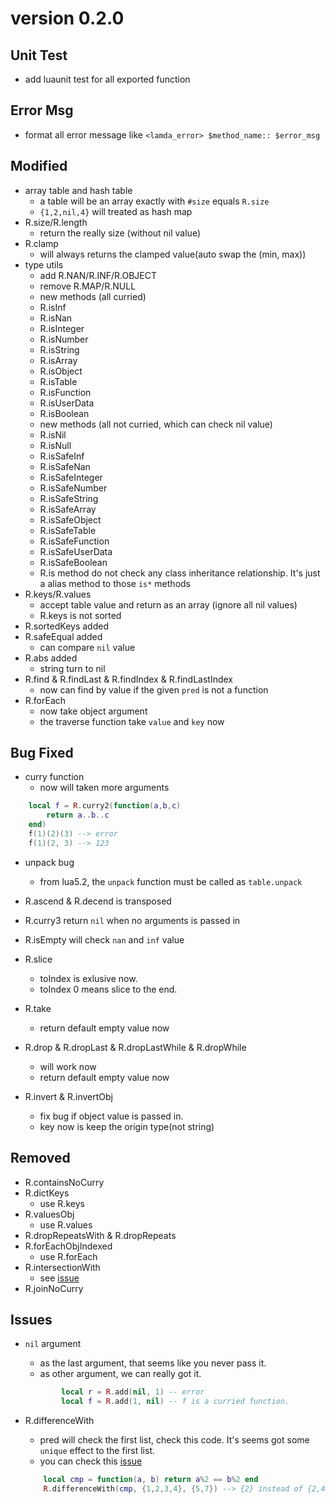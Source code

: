 # version 0.2.0

## Unit Test
* add luaunit test for all exported function

## Error Msg
* format all error message like `<lamda_error> $method_name:: $error_msg`

## Modified
* array table and hash table
	* a table will be an array exactly with `#size` equals `R.size`
	* `{1,2,nil,4}` will treated as hash map
* R.size/R.length
	* return the really size (without nil value)
* R.clamp
	* will always returns the clamped value(auto swap the (min, max))
* type utils
	* add R.NAN/R.INF/R.OBJECT
	* remove R.MAP/R.NULL
	* new methods (all curried)    
  	* R.isInf
  	* R.isNan
  	* R.isInteger
  	* R.isNumber
  	* R.isString
  	* R.isArray
  	* R.isObject
  	* R.isTable
  	* R.isFunction
  	* R.isUserData   
  	* R.isBoolean 
	* new methods (all not curried, which can check nil value)
  	* R.isNil
  	* R.isNull
  	* R.isSafeInf
  	* R.isSafeNan
  	* R.isSafeInteger
  	* R.isSafeNumber
  	* R.isSafeString
  	* R.isSafeArray
  	* R.isSafeObject
  	* R.isSafeTable
  	* R.isSafeFunction
  	* R.isSafeUserData  
  	* R.isSafeBoolean  
	* R.is method do not check any class inheritance relationship. It's just a alias method to those `is*` methods
* R.keys/R.values
	* accept table value and return as an array (ignore all nil values)
	* R.keys is not sorted
* R.sortedKeys added
* R.safeEqual added
	* can compare `nil` value
* R.abs added
	* string turn to nil
* R.find & R.findLast & R.findIndex & R.findLastIndex
	* now can find by value if the given `pred` is not a function
* R.forEach
	* now take object argument
	* the traverse function take `value` and `key` now
  

## Bug Fixed
* curry function
	* now will taken more arguments
```lua	
	local f = R.curry2(function(a,b,c)
		return a..b..c
	end)
	f(1)(2)(3) --> error
	f(1)(2, 3) --> 123
```

* unpack bug
	* from lua5.2, the `unpack` function must be called as `table.unpack` 

* R.ascend & R.decend is transposed
* R.curry3 return `nil` when no arguments is passed in
* R.isEmpty will check `nan` and `inf` value
* R.slice
	* toIndex is exlusive now.
	* toIndex 0 means slice to the end.
* R.take 
	* return default empty value now
* R.drop & R.dropLast & R.dropLastWhile & R.dropWhile
	* will work now
	* return default empty value now
* R.invert & R.invertObj
	* fix bug if object value is passed in.
	* key now is keep the origin type(not string)

## Removed
* R.containsNoCurry
* R.dictKeys
	* use R.keys
* R.valuesObj
	* use R.values
* R.dropRepeatsWith & R.dropRepeats
* R.forEachObjIndexed
	* use R.forEach
* R.intersectionWith 
	* see [issue](https://github.com/ramda/ramda/pull/1868)
* R.joinNoCurry

## Issues
* `nil` argument
	* as the last argument, that seems like you never pass it. 
	* as other argument, we can really got it. 
	```lua
			local r = R.add(nil, 1) -- error
			local f = R.add(1, nil) -- f is a curried function.
	```

* R.differenceWith
	* pred will check the first list, check this code. It's seems got some `unique` effect to the first list.
	* you can check this [issue](https://github.com/ramda/ramda/issues/2838)
	```lua
		local cmp = function(a, b) return a%2 == b%2 end
		R.differenceWith(cmp, {1,2,3,4}, {5,7}) --> {2} instead of {2,4} ? is that right ?
	```
